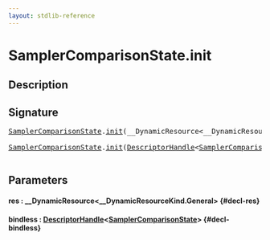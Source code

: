 ```yaml
---
layout: stdlib-reference
---
```


# SamplerComparisonState\.init

## Description





## Signature 

<pre>
<a href="/stdlib-reference/types/samplercomparisonstate-07h/index" class="code_type">SamplerComparisonState</a>.<a href="/stdlib-reference/types/samplercomparisonstate-07h/init">init</a>(__DynamicResource&lt;__DynamicResourceKind.General&gt; <a href="/stdlib-reference/types/samplercomparisonstate-07h/init#decl-res" class="code_param">res</a>);

<a href="/stdlib-reference/types/samplercomparisonstate-07h/index" class="code_type">SamplerComparisonState</a>.<a href="/stdlib-reference/types/samplercomparisonstate-07h/init">init</a>(<a href="/stdlib-reference/types/descriptorhandle-0a/index" class="code_type">DescriptorHandle</a>&lt;<a href="/stdlib-reference/types/samplercomparisonstate-07h/index" class="code_type">SamplerComparisonState</a>&gt; <a href="/stdlib-reference/types/samplercomparisonstate-07h/init#decl-bindless" class="code_param">bindless</a>);

</pre>

## Parameters

#### res  : \_\_DynamicResource\<\_\_DynamicResourceKind\.General\> {#decl-res}
#### bindless  : [DescriptorHandle](/stdlib-reference/types/descriptorhandle-0a/index)\<[SamplerComparisonState](/stdlib-reference/types/samplercomparisonstate-07h/index)\> {#decl-bindless}

